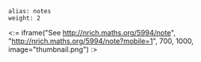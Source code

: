 ````
alias: notes
weight: 2
````

<:= iframe("See http://nrich.maths.org/5994/note", "http://nrich.maths.org/5994/note?mobile=1", 700, 1000, image="thumbnail.png") :>